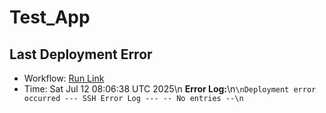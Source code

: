 # Test_App




##  Last Deployment Error

- Workflow: [Run Link](https://github.com/Alfonza/Test_App/actions/runs/16236010324)
- Time: Sat Jul 12 08:06:38 UTC 2025\n
**Error Log:**\n```\nDeployment error occurred
--- SSH Error Log ---
-- No entries --\n```
